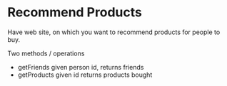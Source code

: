 Recommend Products
==================

Have web site, on which you want to recommend products for people to buy.

Two methods / operations
  * getFriends given person id, returns friends 
  * getProducts given id returns products bought